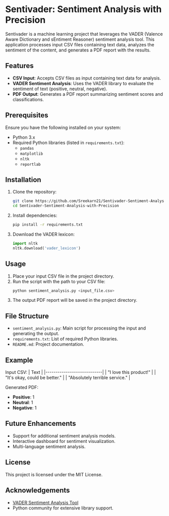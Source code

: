 # Sentivader: Sentiment Analysis with Precision

Sentivader is a machine learning project that leverages the VADER (Valence Aware Dictionary and sEntiment Reasoner) sentiment analysis tool. This application processes input CSV files containing text data, analyzes the sentiment of the content, and generates a PDF report with the results.

## Features
- **CSV Input**: Accepts CSV files as input containing text data for analysis.
- **VADER Sentiment Analysis**: Uses the VADER library to evaluate the sentiment of text (positive, neutral, negative).
- **PDF Output**: Generates a PDF report summarizing sentiment scores and classifications.

## Prerequisites
Ensure you have the following installed on your system:
- Python 3.x
- Required Python libraries (listed in `requirements.txt`):
  - `pandas`
  - `matplotlib`
  - `nltk`
  - `reportlab`

## Installation
1. Clone the repository:
   ```bash
   git clone https://github.com/Sreekarn21/Sentivader-Sentiment-Analysis-with-Precision.git
   cd Sentivader-Sentiment-Analysis-with-Precision
   ```

2. Install dependencies:
   ```bash
   pip install -r requirements.txt
   ```

3. Download the VADER lexicon:
   ```python
   import nltk
   nltk.download('vader_lexicon')
   ```

## Usage
1. Place your input CSV file in the project directory.
2. Run the script with the path to your CSV file:
   ```bash
   python sentiment_analysis.py <input_file.csv>
   ```
3. The output PDF report will be saved in the project directory.

## File Structure
- `sentiment_analysis.py`: Main script for processing the input and generating the output.
- `requirements.txt`: List of required Python libraries.
- `README.md`: Project documentation.

## Example
Input CSV:
| Text                       |
|----------------------------|
| "I love this product!"     |
| "It's okay, could be better." |
| "Absolutely terrible service." |

Generated PDF:
- **Positive**: 1
- **Neutral**: 1
- **Negative**: 1

## Future Enhancements
- Support for additional sentiment analysis models.
- Interactive dashboard for sentiment visualization.
- Multi-language sentiment analysis.

## License
This project is licensed under the MIT License.

## Acknowledgements
- [VADER Sentiment Analysis Tool](https://github.com/cjhutto/vaderSentiment)
- Python community for extensive library support.

